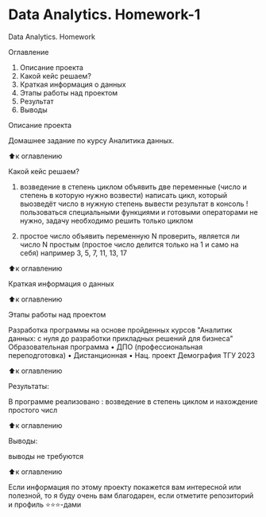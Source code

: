 # Data Analytics. Homework-1
Data Analytics. Homework 

Оглавление
1. Описание проекта
2. Какой кейс решаем?
3. Краткая информация о данных
4. Этапы работы над проектом
5. Результат
6. Выводы

Описание проекта

Домашнее задание по курсу Аналитика данных.

⬆️к оглавлению

Какой кейс решаем?

1) возведение в степень циклом
	объявить две переменные (число и степень в которую нужно возвести)
	написать цикл, который выозведёт число в нужную степень
	вывести результат в консоль
	!пользоваться специальными функциями и готовыми операторами не нужно, задачу необходимо решить только циклом

2) простое число
	объявить переменную N
	проверить, является ли число N простым
	(простое число делится только на 1 и само на себя) например 3, 5, 7, 11, 13, 17

⬆️к оглавлению


Краткая информация о данных



⬆️к оглавлению

Этапы работы над проектом

Разработка программы на основе пройденных курсов "Аналитик данных: с нуля до разработки прикладных решений для бизнеса"
Образовательная программа • ДПО (профессиональная переподготовка) • Дистанционная • Нац. проект Демография ТГУ 2023

⬆️к оглавлению

Результаты:

В программе реализовано : возведение в степень циклом и нахождение простого числ

⬆️к оглавлению

Выводы:

выводы не требуются

⬆️к оглавлению

Если информация по этому проекту покажется вам интересной или полезной, то я буду очень вам благодарен, если отметите репозиторий и профиль ⭐️⭐️⭐️-дами
